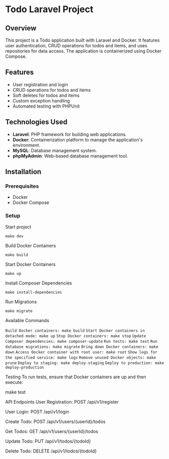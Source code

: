 # Todo Laravel Project

## Overview

This project is a Todo application built with Laravel and Docker. It features user authentication, CRUD operations for todos and items, and uses repositories for data access. The application is containerized using Docker Compose.

## Features

- User registration and login
- CRUD operations for todos and items
- Soft deletes for todos and items
- Custom exception handling
- Automated testing with PHPUnit

## Technologies Used

- **Laravel**: PHP framework for building web applications.
- **Docker**: Containerization platform to manage the application's environment.
- **MySQL**: Database management system.
- **phpMyAdmin**: Web-based database management tool.

## Installation

### Prerequisites

- Docker
- Docker Compose

### Setup
Start project

`make dev   `

Build Docker Containers

`make build`

Start Docker Containers

`make up`

Install Composer Dependencies

`make install-dependencies`

Run Migrations

`make migrate`


Available Commands


`Build Docker containers: make build`
`Start Docker containers in detached mode: make up`
`Stop Docker containers: make stop`
`Update Composer dependencies: make composer-update`
`Run tests: make test`
`Run database migrations: make migrate`
`Bring down Docker containers: make down`
`Access Docker container with root user: make root`
`Show logs for the specified service: make logs`
`Remove unused Docker objects: make prune`
`Deploy to staging: make deploy-staging`
`Deploy to production: make deploy-production`

Testing
To run tests, ensure that Docker containers are up and then execute:

make test


API Endpoints
User Registration: POST /api/v1/register

User Login: POST /api/v1/login

Create Todo: POST /api/v1/users/{userId}/todos

Get Todos: GET /api/v1/users/{userId}/todos

Update Todo: PUT /api/v1/todos/{todoId}

Delete Todo: DELETE /api/v1/todos/{todoId}

